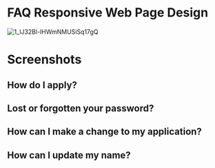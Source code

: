 # FAQ Responsive Web Page Design

![1_lJ32Bl-lHWmNMUSiSq17gQ](https://user-images.githubusercontent.com/72864817/171863780-16f7afb7-32a5-4547-a427-23c8a8ed0524.png)

# Screenshots

##

## How do I apply?



## Lost or forgotten your password?



## How can I make a change to my application?



## How can I update my name?


